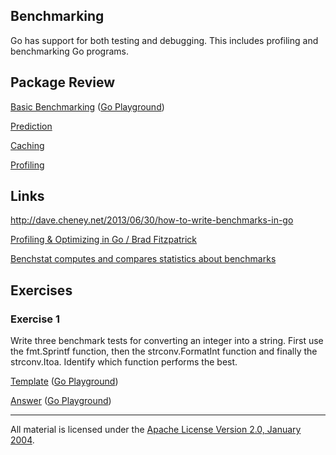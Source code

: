 ## Benchmarking

Go has support for both testing and debugging. This includes profiling and benchmarking Go programs.

## Package Review

[Basic Benchmarking](basic/basic_test.go) ([Go Playground](https://play.golang.org/p/VVcx4Jg5E6))

[Prediction](prediction/README.md)

[Caching](caching/README.md)

[Profiling](profiling/README.md)

## Links

http://dave.cheney.net/2013/06/30/how-to-write-benchmarks-in-go

[Profiling & Optimizing in Go / Brad Fitzpatrick](https://www.youtube.com/watch?v=xxDZuPEgbBU)

[Benchstat computes and compares statistics about benchmarks](https://github.com/rsc/benchstat)

## Exercises

### Exercise 1
Write three benchmark tests for converting an integer into a string. First use the fmt.Sprintf function, then the strconv.FormatInt function and finally the strconv.Itoa. Identify which function performs the best.

[Template](exercises/template1/bench_test.go) ([Go Playground](https://play.golang.org/p/NzqLpYD3VT))
 
[Answer](exercises/exercise1/bench_test.go) ([Go Playground](https://play.golang.org/p/C0nEumC2Pz))
___
All material is licensed under the [Apache License Version 2.0, January 2004](http://www.apache.org/licenses/LICENSE-2.0).
